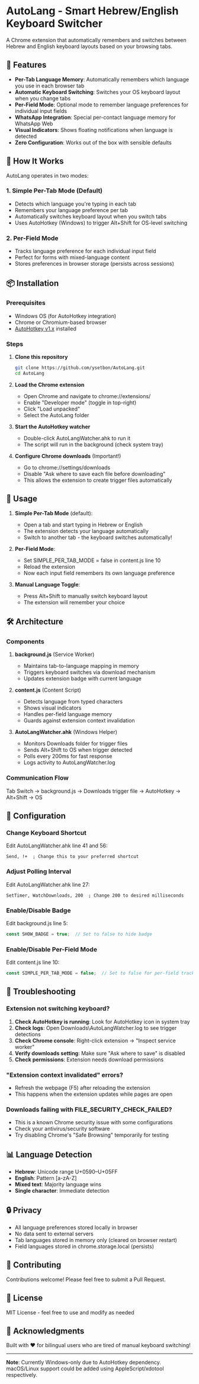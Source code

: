 # AutoLang - Smart Hebrew/English Keyboard Switcher

A Chrome extension that automatically remembers and switches between Hebrew and English keyboard layouts based on your browsing tabs.

## 🌟 Features

- **Per-Tab Language Memory**: Automatically remembers which language you use in each browser tab
- **Automatic Keyboard Switching**: Switches your OS keyboard layout when you change tabs
- **Per-Field Mode**: Optional mode to remember language preferences for individual input fields
- **WhatsApp Integration**: Special per-contact language memory for WhatsApp Web
- **Visual Indicators**: Shows floating notifications when language is detected
- **Zero Configuration**: Works out of the box with sensible defaults

## 🚀 How It Works

AutoLang operates in two modes:

### 1. Simple Per-Tab Mode (Default)
- Detects which language you're typing in each tab
- Remembers your language preference per tab
- Automatically switches keyboard layout when you switch tabs
- Uses AutoHotkey (Windows) to trigger Alt+Shift for OS-level switching

### 2. Per-Field Mode
- Tracks language preference for each individual input field
- Perfect for forms with mixed-language content
- Stores preferences in browser storage (persists across sessions)

## 📦 Installation

### Prerequisites
- Windows OS (for AutoHotkey integration)
- Chrome or Chromium-based browser
- [AutoHotkey v1.x](https://www.autohotkey.com/) installed

### Steps

1. **Clone this repository**
   ```bash
   git clone https://github.com/ysetbon/AutoLang.git
   cd AutoLang
   ```

2. **Load the Chrome extension**
   - Open Chrome and navigate to chrome://extensions/
   - Enable "Developer mode" (toggle in top-right)
   - Click "Load unpacked"
   - Select the AutoLang folder

3. **Start the AutoHotkey watcher**
   - Double-click AutoLangWatcher.ahk to run it
   - The script will run in the background (check system tray)

4. **Configure Chrome downloads** (Important!)
   - Go to chrome://settings/downloads
   - Disable "Ask where to save each file before downloading"
   - This allows the extension to create trigger files automatically

## 🎯 Usage

1. **Simple Per-Tab Mode** (default):
   - Open a tab and start typing in Hebrew or English
   - The extension detects your language automatically
   - Switch to another tab - the keyboard switches automatically!

2. **Per-Field Mode**:
   - Set SIMPLE_PER_TAB_MODE = false in content.js line 10
   - Reload the extension
   - Now each input field remembers its own language preference

3. **Manual Language Toggle**:
   - Press Alt+Shift to manually switch keyboard layout
   - The extension will remember your choice

## 🛠️ Architecture

### Components

1. **background.js** (Service Worker)
   - Maintains tab-to-language mapping in memory
   - Triggers keyboard switches via download mechanism
   - Updates extension badge with current language

2. **content.js** (Content Script)
   - Detects language from typed characters
   - Shows visual indicators
   - Handles per-field language memory
   - Guards against extension context invalidation

3. **AutoLangWatcher.ahk** (Windows Helper)
   - Monitors Downloads folder for trigger files
   - Sends Alt+Shift to OS when trigger detected
   - Polls every 200ms for fast response
   - Logs activity to AutoLangWatcher.log

### Communication Flow

Tab Switch → background.js → Downloads trigger file → AutoHotkey → Alt+Shift → OS

## 📝 Configuration

### Change Keyboard Shortcut

Edit AutoLangWatcher.ahk line 41 and 56:
```autohotkey
Send, !+  ; Change this to your preferred shortcut
```

### Adjust Polling Interval

Edit AutoLangWatcher.ahk line 27:
```autohotkey
SetTimer, WatchDownloads, 200  ; Change 200 to desired milliseconds
```

### Enable/Disable Badge

Edit background.js line 5:
```javascript
const SHOW_BADGE = true;  // Set to false to hide badge
```

### Enable/Disable Per-Field Mode

Edit content.js line 10:
```javascript
const SIMPLE_PER_TAB_MODE = false;  // Set to false for per-field tracking
```

## 🐛 Troubleshooting

### Extension not switching keyboard?

1. **Check AutoHotkey is running**: Look for AutoHotkey icon in system tray
2. **Check logs**: Open Downloads\AutoLangWatcher.log to see trigger detections
3. **Check Chrome console**: Right-click extension → "Inspect service worker"
4. **Verify downloads setting**: Make sure "Ask where to save" is disabled
5. **Check permissions**: Extension needs download permissions

### "Extension context invalidated" errors?

- Refresh the webpage (F5) after reloading the extension
- This happens when the extension updates while pages are open

### Downloads failing with FILE_SECURITY_CHECK_FAILED?

- This is a known Chrome security issue with some configurations
- Check your antivirus/security software
- Try disabling Chrome's "Safe Browsing" temporarily for testing

## 📊 Language Detection

- **Hebrew**: Unicode range U+0590–U+05FF
- **English**: Pattern [a-zA-Z]
- **Mixed text**: Majority language wins
- **Single character**: Immediate detection

## 🔒 Privacy

- All language preferences stored locally in browser
- No data sent to external servers
- Tab languages stored in memory only (cleared on browser restart)
- Field languages stored in chrome.storage.local (persists)

## 🤝 Contributing

Contributions welcome! Please feel free to submit a Pull Request.

## 📄 License

MIT License - feel free to use and modify as needed

## 🙏 Acknowledgments

Built with ❤️ for bilingual users who are tired of manual keyboard switching!

---

**Note**: Currently Windows-only due to AutoHotkey dependency. macOS/Linux support could be added using AppleScript/xdotool respectively.
